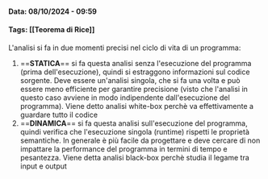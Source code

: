 #### Data: 08/10/2024 - 09:59

#### Tags: [[Teorema di Rice]]

L'analisi si fa in due momenti precisi nel ciclo di vita di un programma:
1. ==**STATICA**==
	si fa questa analisi senza l'esecuzione del programma (prima dell'esecuzione), quindi si estraggono informazioni sul codice sorgente. Deve essere un'analisi singola, che si fa una volta e può essere meno efficiente per garantire precisione (visto che l'analisi in questo caso avviene in modo indipendente dall'esecuzione del programma). Viene detto analisi white-box perchè va effettivamente a guardare tutto il codice
2. ==**DINAMICA**==
	si fa questa analisi sull'esecuzione del programma, quindi verifica che l'esecuzione singola (runtime) rispetti le proprietà semantiche. In generale è più facile da progettare e deve cercare di non impattare la performance del programma in termini di tempo e pesantezza. Viene detta analisi black-box perchè studia il legame tra input e output
